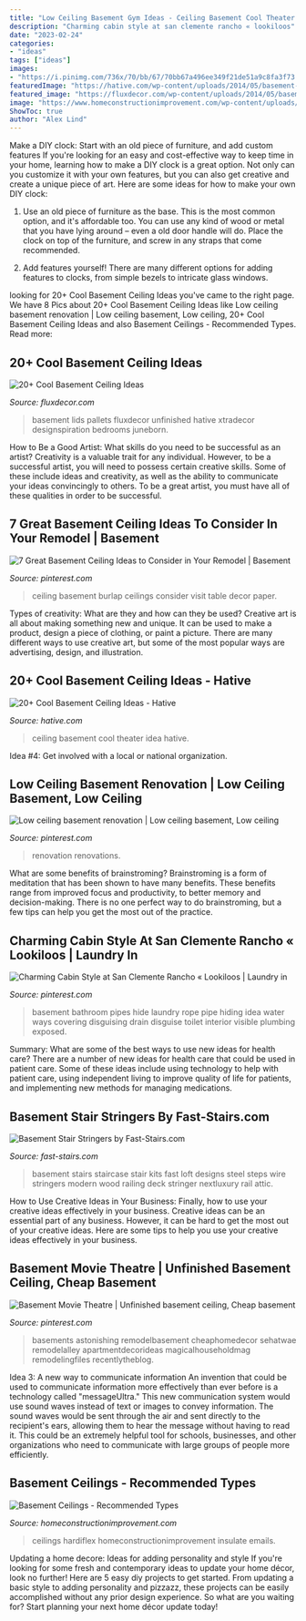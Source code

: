 ```yaml
---
title: "Low Ceiling Basement Gym Ideas - Ceiling Basement Cool Theater Idea Hative"
description: "Charming cabin style at san clemente rancho « lookiloos"
date: "2023-02-24"
categories:
- "ideas"
tags: ["ideas"]
images:
- "https://i.pinimg.com/736x/70/bb/67/70bb67a496ee349f21de51a9c8fa3f73.jpg"
featuredImage: "https://hative.com/wp-content/uploads/2014/05/basement-ceiling-ideas/14-home-theater-ceiling-idea.jpg"
featured_image: "https://fluxdecor.com/wp-content/uploads/2014/05/basement-ceiling-ideas/8-basement-ceiling-old-pallet-crate-lids.jpg"
image: "https://www.homeconstructionimprovement.com/wp-content/uploads/2010/02/Basement-Suspended-Ceiling.jpg"
ShowToc: true
author: "Alex Lind"
---
```



Make a DIY clock: Start with an old piece of furniture, and add custom features
If you're looking for an easy and cost-effective way to keep time in your home, learning how to make a DIY clock is a great option. Not only can you customize it with your own features, but you can also get creative and create a unique piece of art. Here are some ideas for how to make your own DIY clock:
1. Use an old piece of furniture as the base. This is the most common option, and it's affordable too. You can use any kind of wood or metal that you have lying around – even a old door handle will do. Place the clock on top of the furniture, and screw in any straps that come recommended.

2. Add features yourself! There are many different options for adding features to clocks, from simple bezels to intricate glass windows.

	

		
looking for 20+ Cool Basement Ceiling Ideas you've came to the right page. We have 8 Pics about 20+ Cool Basement Ceiling Ideas like Low ceiling basement renovation | Low ceiling basement, Low ceiling, 20+ Cool Basement Ceiling Ideas and also Basement Ceilings - Recommended Types. Read more:
		
    
## 20+ Cool Basement Ceiling Ideas

<img loading=lazy src="https://fluxdecor.com/wp-content/uploads/2014/05/basement-ceiling-ideas/8-basement-ceiling-old-pallet-crate-lids.jpg" onerror="this.onerror=null;this.src='https://tse1.mm.bing.net/th?id=OIP._k03zU26J4I17ADyjXtqvwHaJ4&amp;pid=15.1';" alt="20+ Cool Basement Ceiling Ideas">

_Source: fluxdecor.com_

>basement lids pallets fluxdecor unfinished hative xtradecor designspiration bedrooms juneborn. 

	

How to Be a Good Artist: What skills do you need to be successful as an artist?
Creativity is a valuable trait for any individual. However, to be a successful artist, you will need to possess certain creative skills. Some of these include ideas and creativity, as well as the ability to communicate your ideas convincingly to others. To be a great artist, you must have all of these qualities in order to be successful.

    
## 7 Great Basement Ceiling Ideas To Consider In Your Remodel | Basement

<img loading=lazy src="https://i.pinimg.com/736x/70/bb/67/70bb67a496ee349f21de51a9c8fa3f73.jpg" onerror="this.onerror=null;this.src='https://tse1.mm.bing.net/th?id=OIP.kKHCOhMV1Kd7K6VwvTMigAHaJ4&amp;pid=15.1';" alt="7 Great Basement Ceiling Ideas to Consider in Your Remodel | Basement">

_Source: pinterest.com_

>ceiling basement burlap ceilings consider visit table decor paper. 

	

Types of creativity: What are they and how can they be used?
Creative art is all about making something new and unique. It can be used to make a product, design a piece of clothing, or paint a picture. There are many different ways to use creative art, but some of the most popular ways are advertising, design, and illustration.

    
## 20+ Cool Basement Ceiling Ideas - Hative

<img loading=lazy src="https://hative.com/wp-content/uploads/2014/05/basement-ceiling-ideas/14-home-theater-ceiling-idea.jpg" onerror="this.onerror=null;this.src='https://tse3.mm.bing.net/th?id=OIP.WZoTJjv9Wtep8X3uh76wSAHaHX&amp;pid=15.1';" alt="20+ Cool Basement Ceiling Ideas - Hative">

_Source: hative.com_

>ceiling basement cool theater idea hative. 

	

Idea #4: Get involved with a local or national organization.
 

    
## Low Ceiling Basement Renovation | Low Ceiling Basement, Low Ceiling

<img loading=lazy src="https://i.pinimg.com/736x/db/52/25/db52254cdab6093a6511b6e7b04b4964.jpg" onerror="this.onerror=null;this.src='https://tse2.mm.bing.net/th?id=OIP.OXbzQwnNyCwxnDwlechV0QHaHa&amp;pid=15.1';" alt="Low ceiling basement renovation | Low ceiling basement, Low ceiling">

_Source: pinterest.com_

>renovation renovations. 

	

What are some benefits of brainstroming?
Brainstroming is a form of meditation that has been shown to have many benefits. These benefits range from improved focus and productivity, to better memory and decision-making. There is no one perfect way to do brainstroming, but a few tips can help you get the most out of the practice.

    
## Charming Cabin Style At San Clemente Rancho « Lookiloos | Laundry In

<img loading=lazy src="https://i.pinimg.com/736x/47/1e/4f/471e4ff0f7a9eed3198743a92c632b31--basement-laundry-basement-bathroom.jpg" onerror="this.onerror=null;this.src='https://tse4.mm.bing.net/th?id=OIP.voS4VM5xUOXHl_IzkzGKGwHaLH&amp;pid=15.1';" alt="Charming Cabin Style at San Clemente Rancho « Lookiloos | Laundry in">

_Source: pinterest.com_

>basement bathroom pipes hide laundry rope pipe hiding idea water ways covering disguising drain disguise toilet interior visible plumbing exposed. 

	

Summary: What are some of the best ways to use new ideas for health care?
There are a number of new ideas for health care that could be used in patient care. Some of these ideas include using technology to help with patient care, using independent living to improve quality of life for patients, and implementing new methods for managing medications.

    
## Basement Stair Stringers By Fast-Stairs.com

<img loading=lazy src="https://www.fast-stairs.com/wp-content/uploads/2018/12/basement-stairs-6.jpg" onerror="this.onerror=null;this.src='https://tse4.mm.bing.net/th?id=OIP.DTdqbjc5d30oH1y9U6yxPAHaJ4&amp;pid=15.1';" alt="Basement Stair Stringers by Fast-Stairs.com">

_Source: fast-stairs.com_

>basement stairs staircase stair kits fast loft designs steel steps wire stringers modern wood railing deck stringer nextluxury rail attic. 

	

How to Use Creative Ideas in Your Business: Finally, how to use your creative ideas effectively in your business.
Creative ideas can be an essential part of any business. However, it can be hard to get the most out of your creative ideas. Here are some tips to help you use your creative ideas effectively in your business.

    
## Basement Movie Theatre | Unfinished Basement Ceiling, Cheap Basement

<img loading=lazy src="https://i.pinimg.com/736x/e0/e4/9d/e0e49dea49ee47278b4499354cc30473.jpg" onerror="this.onerror=null;this.src='https://tse2.mm.bing.net/th?id=OIP.RlkMKs7m4IFFpnQcLvUVrwHaFj&amp;pid=15.1';" alt="Basement Movie Theatre | Unfinished basement ceiling, Cheap basement">

_Source: pinterest.com_

>basements astonishing remodelbasement cheaphomedecor sehatwae remodelalley apartmentdecorideas magicalhouseholdmag remodelingfiles recentlytheblog. 

	

Idea 3: A new way to communicate information
An invention that could be used to communicate information more effectively than ever before is a technology called "messageUltra." This new communication system would use sound waves instead of text or images to convey information. The sound waves would be sent through the air and sent directly to the recipient's ears, allowing them to hear the message without having to read it. This could be an extremely helpful tool for schools, businesses, and other organizations who need to communicate with large groups of people more efficiently.

    
## Basement Ceilings - Recommended Types

<img loading=lazy src="https://www.homeconstructionimprovement.com/wp-content/uploads/2010/02/Basement-Suspended-Ceiling.jpg" onerror="this.onerror=null;this.src='https://tse1.mm.bing.net/th?id=OIP.FnaQNGpHPM8t-Be08qfn9AHaFj&amp;pid=15.1';" alt="Basement Ceilings - Recommended Types">

_Source: homeconstructionimprovement.com_

>ceilings hardiflex homeconstructionimprovement insulate emails. 

	

Updating a home decore: Ideas for adding personality and style
If you're looking for some fresh and contemporary ideas to update your home décor, look no further! Here are 5 easy diy projects to get started. From updating a basic style to adding personality and pizzazz, these projects can be easily accomplished without any prior design experience. So what are you waiting for? Start planning your next home décor update today!

